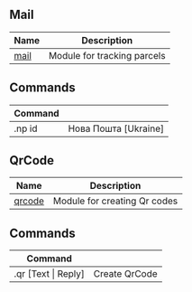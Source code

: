 ## Mail

| Name                                                         | Description                 |
| ------------------------------------------------------------ | --------------------------- |
| [mail](https://gitlab.com/CakesTwix/friendly-userbot-modules/-/tree/master/Irl) | Module for tracking parcels |

## Commands

| **Command** |                      |
| ----------- | -------------------- |
| .np id      | Нова Пошта [Ukraine] |

## QrCode

| Name                                                         | Description                  |
| ------------------------------------------------------------ | ---------------------------- |
| [qrcode](https://gitlab.com/CakesTwix/friendly-userbot-modules/-/tree/master/Irl) | Module for creating Qr codes |

## Commands

| **Command**         |               |
| ------------------- | ------------- |
| .qr [Text \| Reply] | Create QrCode |
